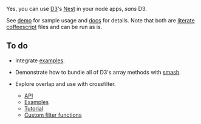 Yes, you can use [D3](http://http://d3js.org)'s [Nest](https://github.com/mbostock/d3/wiki/Arrays#-nest) in your node apps, *sans* D3.

See [demo](demo.coffee.md) for sample usage and [docs](docs.coffee.md) for
details. Note that both are [literate coffeescript](http://coffeescript.org/#literate) files and can be run as is.


## To do

* Integrate [examples](http://bl.ocks.org/phoebebright/raw/3176159/).

* Demonstrate how to bundle all of D3's array methods with [smash](https://github.com/mbostock/smash/wiki).

* Explore overlap and use with crossfilter.
  * [API](https://github.com/square/crossfilter/wiki/API-Reference)
  * [Examples](http://bl.ocks.org/phoebebright/raw/3822981/)
  * [Tutorial](http://eng.wealthfront.com/2012/09/explore-your-multivariate-data-with-crossfilter.html)
  * [Custom filter functions](https://github.com/square/crossfilter/pull/36)
